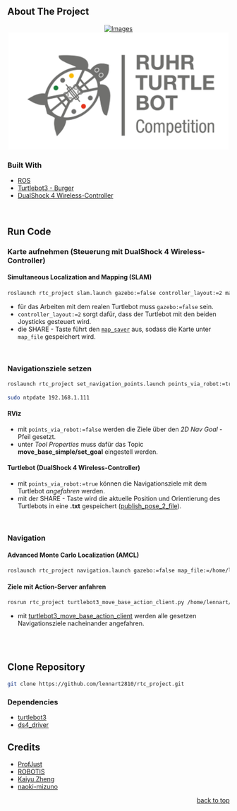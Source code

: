 <div id="top"></div>

## About The Project
<div align="center">
  <a href="https://www.ruhrmasterschool.de/">
    <img src="https://www.w-hs.de/fileadmin/public/_processed_/9/8/csm_RMS-Logo_2020-Pfade_edc8abb46d.jpg" alt="Images" width="500">
  </a>
</div>

<div align="center">
  <a href="https://www.ruhrmasterschool.de/">
    <img src="appendix/rtc.png" alt="Images" width="500">
  </a>
</div>

### Built With
* [ROS](http://wiki.ros.org/)
* [Turtlebot3 - Burger](https://emanual.robotis.com/docs/en/platform/turtlebot3/overview/)
* [DualShock 4 Wireless-Controller](https://www.playstation.com/de-de/accessories/dualshock-4-wireless-controller/)
<br />

## Run Code

### Karte aufnehmen (Steuerung mit DualShock 4 Wireless-Controller)
#### Simultaneous Localization and Mapping (SLAM)
   ```sh
   roslaunch rtc_project slam.launch gazebo:=false controller_layout:=2 map_file:=/home/lennart/catkin_ws/src/rtc_project/maps/Arena
   ```
* für das Arbeiten mit dem realen Turtlebot muss `gazebo:=false` sein.
* `controller_layout:=2` sorgt dafür, dass der Turtlebot mit den beiden Joysticks gesteuert wird.
* die SHARE - Taste führt den [`map_saver`](http://wiki.ros.org/map_server) aus, sodass die Karte unter `map_file` gespeichert wird.
<br />

### Navigationsziele setzen
   ```sh
   roslaunch rtc_project set_navigation_points.launch points_via_robot:=true gazebo:=false controller_layout:=2 map_file:=/home/lennart/catkin_ws/src/rtc_project/maps/Arena.yaml
   ```
   
   ```sh
   sudo ntpdate 192.168.1.111
   ```
   
#### RViz
* mit `points_via_robot:=false` werden die Ziele über den *2D Nav Goal* - Pfeil gesetzt.
* unter *Tool Properties* muss dafür das Topic **move_base_simple/set_goal** eingestell werden.
#### Turtlebot (DualShock 4 Wireless-Controller)
* mit `points_via_robot:=true` können die Navigationsziele mit dem Turtlebot *angefahren* werden.
* mit der SHARE - Taste wird die aktuelle Position und Orientierung des Turtlebots in eine **.txt** gespeichert ([publish_pose_2_file](https://github.com/ProfJust/rtc/blob/master/nodes/ue07_navigation_amcl/publish_pose_2_file.py)). 
<br />

### Navigation
#### Advanced Monte Carlo Localization (AMCL)
   ```sh
   roslaunch rtc_project navigation.launch gazebo:=false map_file:=/home/lennart/catkin_ws/src/rtc_project/maps/Arena.yaml
   ```
#### Ziele mit Action-Server anfahren 
   ```sh
   rosrun rtc_project turtlebot3_move_base_action_client.py /home/lennart/catkin_ws/src/rtc_project/maps/Arena_path.txt
   ```
* mit [turtlebot3_move_base_action_client](https://github.com/ProfJust/rtc/blob/master/nodes/ue07_navigation_amcl/turtlebot3_move_base_action_client.py) werden alle gesetzen Navigationsziele nacheinander angefahren.
<br />

<!---
## Sicherheitsfunktion, falls Marcel wieder nur am Rasen ist ;)
<div align="center">
  <a href="https://github.com/lennart2810/rtc_project/blob/master/scripts/ObjectWarnings.ipynb">
    <img src="appendix/Sicherheitsfunktionen.png" alt="Images" width="500" height="420">
  </a>
</div>
-->

<br />


## Clone Repository
   ```sh
   git clone https://github.com/lennart2810/rtc_project.git
   ```

### Dependencies 
* [turtlebot3](https://github.com/ROBOTIS-GIT/turtlebot3)
* [ds4_driver](https://github.com/naoki-mizuno/ds4_driver)

## Credits
* [ProfJust](https://github.com/ProfJust/rtc)
* [ROBOTIS](https://github.com/ROBOTIS-GIT/turtlebot3)
* [Kaiyu Zheng](https://kaiyuzheng.me/documents/navguide.pdf)
* [naoki-mizuno](https://github.com/naoki-mizuno/ds4_driver)

<p align="right"><a href="#top">back to top</a></p>
